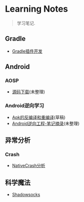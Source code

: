 # Learning Notes

> 学习笔记.

## Gradle

- [Gradle插件开发](/Gradle/GradlePlugin)

## Android
### AOSP
- [源码下载](Android/AOSP/Android源码下载)(未整理)

### Android逆向学习
- [Apk的反编译和重编译](dict/cmd/Apk的反编译和重编译)(草稿)
- [Android逆向工程-笔记摘录](Android/逆向篇/Android逆向工程)(未整理)

## 异常分析
<!-- ### ANR -->
### Crash
- [NativeCrash分析](/analysis/NativeCrash分析)

<!-- ## 开源项目学习 -->
<!-- - [Launcher3](Android/Launcher3/Launcher3开篇) -->

## 科学魔法

- [Shadowsocks](科学魔法/Shadowsocks)